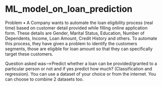 # ML_model_on_loan_prediction
Problem • A Company wants to automate the loan eligibility process (real time) based on customer detail provided while filling online application form. These details are Gender, Marital Status, Education, Number of Dependents, Income, Loan Amount, Credit History and others. To automate this process, they have given a problem to identify the customers segments, those are eligible for loan amount so that they can specifically target these customers.

Question asked was-->Predict whether a loan can be provided/granted to a particular person or not and if yes predict how much? (Classification and regression). You can use a dataset of your choice or from the internet. You can choose to combine 2 datasets too.
